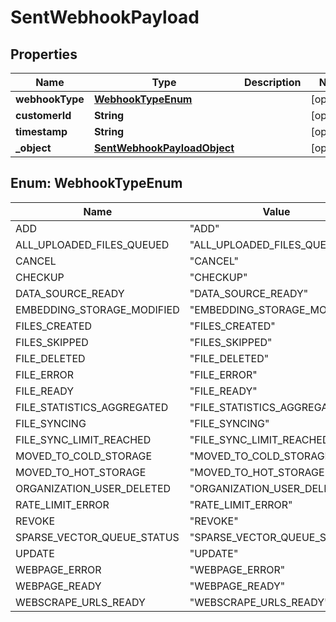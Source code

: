

# SentWebhookPayload


## Properties

| Name | Type | Description | Notes |
|------------ | ------------- | ------------- | -------------|
|**webhookType** | [**WebhookTypeEnum**](#WebhookTypeEnum) |  |  [optional] |
|**customerId** | **String** |  |  [optional] |
|**timestamp** | **String** |  |  [optional] |
|**_object** | [**SentWebhookPayloadObject**](SentWebhookPayloadObject.md) |  |  [optional] |



## Enum: WebhookTypeEnum

| Name | Value |
|---- | -----|
| ADD | &quot;ADD&quot; |
| ALL_UPLOADED_FILES_QUEUED | &quot;ALL_UPLOADED_FILES_QUEUED&quot; |
| CANCEL | &quot;CANCEL&quot; |
| CHECKUP | &quot;CHECKUP&quot; |
| DATA_SOURCE_READY | &quot;DATA_SOURCE_READY&quot; |
| EMBEDDING_STORAGE_MODIFIED | &quot;EMBEDDING_STORAGE_MODIFIED&quot; |
| FILES_CREATED | &quot;FILES_CREATED&quot; |
| FILES_SKIPPED | &quot;FILES_SKIPPED&quot; |
| FILE_DELETED | &quot;FILE_DELETED&quot; |
| FILE_ERROR | &quot;FILE_ERROR&quot; |
| FILE_READY | &quot;FILE_READY&quot; |
| FILE_STATISTICS_AGGREGATED | &quot;FILE_STATISTICS_AGGREGATED&quot; |
| FILE_SYNCING | &quot;FILE_SYNCING&quot; |
| FILE_SYNC_LIMIT_REACHED | &quot;FILE_SYNC_LIMIT_REACHED&quot; |
| MOVED_TO_COLD_STORAGE | &quot;MOVED_TO_COLD_STORAGE&quot; |
| MOVED_TO_HOT_STORAGE | &quot;MOVED_TO_HOT_STORAGE&quot; |
| ORGANIZATION_USER_DELETED | &quot;ORGANIZATION_USER_DELETED&quot; |
| RATE_LIMIT_ERROR | &quot;RATE_LIMIT_ERROR&quot; |
| REVOKE | &quot;REVOKE&quot; |
| SPARSE_VECTOR_QUEUE_STATUS | &quot;SPARSE_VECTOR_QUEUE_STATUS&quot; |
| UPDATE | &quot;UPDATE&quot; |
| WEBPAGE_ERROR | &quot;WEBPAGE_ERROR&quot; |
| WEBPAGE_READY | &quot;WEBPAGE_READY&quot; |
| WEBSCRAPE_URLS_READY | &quot;WEBSCRAPE_URLS_READY&quot; |



